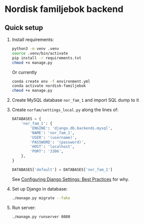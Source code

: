 # Nordisk familjebok backend

## Quick setup

1. Install requirements:

    ```bash
    python3 -m venv .venv
    source .venv/bin/activate
    pip install -r requirements.txt
    chmod +x manage.py
    ```

    Or currently
    
    ```bash
    conda create env -f environment.yml 
    conda activate nordisk-familjebok
    chmod +x manage.py
    ```

2. Create MySQL database `nor_fam_1` and import SQL dump to it

3. Create `norfam/settings_local.py` along the lines of:

    ```python
    DATABASES = {
        'nor_fam_1': {
            'ENGINE': 'django.db.backends.mysql',
            'NAME': 'nor_fam_1',
            'USER': '(username)',
            'PASSWORD': '(password)',
            'HOST': 'localhost',
            'PORT': '3306',
        },
    }

    DATABASES['default'] = DATABASES['nor_fam_1']
    ```

    See [Configuring Django Settings: Best Practices](https://djangostars.com/blog/configuring-django-settings-best-practices/#header3) for why.

4. Set up Django in database:

    ```bash
    ./manage.py migrate --fake
    ```

5. Run server:

    ```bash
    ./manage.py runserver 8080
    ```
